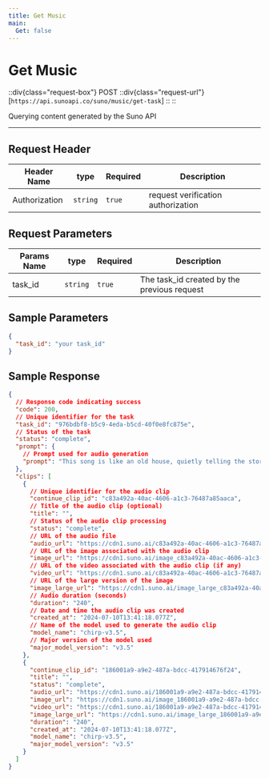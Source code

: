 ```yaml
---
title: Get Music
main:
  Get: false
---
```


# Get Music

::div{class="request-box"}
<span class="request-identifier">POST</span>
::div{class="request-url"}
[`https://api.sunoapi.co/suno/music/get-task`]
::
::

Querying content generated by the Suno API

---

## Request Header

| Header Name   | type     | Required | Description                        |
| ------------- | -------- | -------- | ---------------------------------- |
| Authorization | `string` | `true`   | request verification authorization |

## Request Parameters

| Params Name | type     | Required | Description                                 |
| ----------- | -------- | -------- | ------------------------------------------- |
| task_id     | `string` | `true`   | The task_id created by the previous request |

## Sample Parameters

```json
{
  "task_id": "your task_id"
}
```

## Sample Response

```json
{
  // Response code indicating success
  "code": 200,
  // Unique identifier for the task
  "task_id": "976bdbf8-b5c9-4eda-b5cd-40f0e8fc875e",
  // Status of the task
  "status": "complete",
  "prompt": {
    // Prompt used for audio generation
    "prompt": "This song is like an old house, quietly telling the story of the years. It has witnessed the family's laughter and carried countless dreams and hopes, and every brick and tile is saturated with the temperature of life. From the kitchen in the morning light to the study at night"
  },
  "clips": [
    {
      // Unique identifier for the audio clip
      "continue_clip_id": "c83a492a-40ac-4606-a1c3-76487a85aaca",
      // Title of the audio clip (optional)
      "title": "",
      // Status of the audio clip processing
      "status": "complete",
      // URL of the audio file
      "audio_url": "https://cdn1.suno.ai/c83a492a-40ac-4606-a1c3-76487a85aaca.mp3",
      // URL of the image associated with the audio clip
      "image_url": "https://cdn1.suno.ai/image_c83a492a-40ac-4606-a1c3-76487a85aaca.png",
      // URL of the video associated with the audio clip (if any)
      "video_url": "https://cdn1.suno.ai/c83a492a-40ac-4606-a1c3-76487a85aaca.mp4",
      // URL of the large version of the image
      "image_large_url": "https://cdn1.suno.ai/image_large_c83a492a-40ac-4606-a1c3-76487a85aaca.png",
      // Audio duration (seconds)
      "duration": "240",
      // Date and time the audio clip was created
      "created_at": "2024-07-10T13:41:18.077Z",
      // Name of the model used to generate the audio clip
      "model_name": "chirp-v3.5",
      // Major version of the model used
      "major_model_version": "v3.5"
    },
    {
      "continue_clip_id": "186001a9-a9e2-487a-bdcc-417914676f24",
      "title": "",
      "status": "complete",
      "audio_url": "https://cdn1.suno.ai/186001a9-a9e2-487a-bdcc-417914676f24.mp3",
      "image_url": "https://cdn1.suno.ai/image_186001a9-a9e2-487a-bdcc-417914676f24.png",
      "video_url": "https://cdn1.suno.ai/186001a9-a9e2-487a-bdcc-417914676f24.mp4",
      "image_large_url": "https://cdn1.suno.ai/image_large_186001a9-a9e2-487a-bdcc-417914676f24.png",
      "duration": "240",
      "created_at": "2024-07-10T13:41:18.077Z",
      "model_name": "chirp-v3.5",
      "major_model_version": "v3.5"
    }
  ]
}
```
